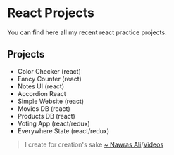 # React Projects

You can find here all my recent react practice projects.

## Projects
- Color Checker (react)
- Fancy Counter (react)
- Notes UI (react)
- Accordion React
- Simple Website (react)
- Movies DB (react)
- Products DB (react)
- Voting App (react/redux)
- Everywhere State (react/redux)
	
> I create for creation's sake [~ Nawras Ali](https://learnwithnaw.com)/[Videos](https://youtube.com/c/learnwithnaw)
